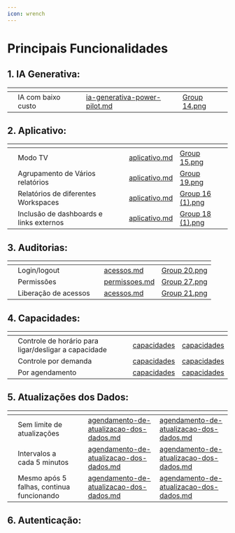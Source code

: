 ```yaml
---
icon: wrench
---
```


# Principais Funcionalidades



## 1. IA Generativa:



<table data-view="cards"><thead><tr><th></th><th></th><th></th><th data-type="content-ref"></th><th data-hidden data-card-cover data-type="files"></th></tr></thead><tbody><tr><td></td><td>IA com baixo custo</td><td></td><td><a href="ia-generativa-power-pilot.md">ia-generativa-power-pilot.md</a></td><td><a href="../.gitbook/assets/Group 14.png">Group 14.png</a></td></tr></tbody></table>



## 2. Aplicativo:



<table data-view="cards"><thead><tr><th></th><th></th><th></th><th data-hidden data-type="content-ref"></th><th data-hidden data-card-cover data-type="files"></th></tr></thead><tbody><tr><td></td><td>Modo TV</td><td></td><td><a href="aplicativo.md">aplicativo.md</a></td><td><a href="../.gitbook/assets/Group 15.png">Group 15.png</a></td></tr><tr><td></td><td>Agrupamento de Vários relatórios</td><td></td><td><a href="aplicativo.md">aplicativo.md</a></td><td><a href="../.gitbook/assets/Group 19.png">Group 19.png</a></td></tr><tr><td></td><td>Relatórios de diferentes Workspaces</td><td></td><td><a href="aplicativo.md">aplicativo.md</a></td><td><a href="../.gitbook/assets/Group 16 (1).png">Group 16 (1).png</a></td></tr><tr><td></td><td>Inclusão de dashboards e links externos</td><td></td><td><a href="aplicativo.md">aplicativo.md</a></td><td><a href="../.gitbook/assets/Group 18 (1).png">Group 18 (1).png</a></td></tr></tbody></table>





## 3. Auditorias:

<table data-view="cards"><thead><tr><th></th><th></th><th></th><th data-hidden data-type="content-ref"></th><th data-hidden data-card-cover data-type="files"></th></tr></thead><tbody><tr><td></td><td>Login/logout</td><td></td><td><a href="../portal-de-administracao/auditorias/acessos.md">acessos.md</a></td><td><a href="../.gitbook/assets/Group 20.png">Group 20.png</a></td></tr><tr><td></td><td>Permissões</td><td></td><td><a href="../portal-de-administracao/auditorias/permissoes.md">permissoes.md</a></td><td><a href="../.gitbook/assets/Group 27.png">Group 27.png</a></td></tr><tr><td></td><td>Liberação de acessos</td><td></td><td><a href="../portal-de-administracao/auditorias/acessos.md">acessos.md</a></td><td><a href="../.gitbook/assets/Group 21.png">Group 21.png</a></td></tr></tbody></table>



## 4.  Capacidades:



<table data-view="cards"><thead><tr><th></th><th></th><th></th><th data-hidden data-type="content-ref"></th><th data-hidden data-type="content-ref"></th></tr></thead><tbody><tr><td></td><td>Controle de horário para ligar/desligar a capacidade</td><td></td><td><a href="../portal-de-administracao/artefatos/capacidades/">capacidades</a></td><td><a href="../portal-de-administracao/artefatos/capacidades/">capacidades</a></td></tr><tr><td></td><td>Controle por demanda</td><td></td><td><a href="../portal-de-administracao/artefatos/capacidades/">capacidades</a></td><td><a href="../portal-de-administracao/artefatos/capacidades/">capacidades</a></td></tr><tr><td></td><td>Por agendamento</td><td></td><td><a href="../portal-de-administracao/artefatos/capacidades/">capacidades</a></td><td><a href="../portal-de-administracao/artefatos/capacidades/">capacidades</a></td></tr></tbody></table>



## 5.  Atualizações dos Dados:



<table data-view="cards"><thead><tr><th></th><th></th><th></th><th data-hidden data-type="content-ref"></th><th data-hidden data-type="content-ref"></th></tr></thead><tbody><tr><td></td><td>Sem limite de atualizações</td><td></td><td><a href="agendamento-de-atualizacao-dos-dados.md">agendamento-de-atualizacao-dos-dados.md</a></td><td><a href="agendamento-de-atualizacao-dos-dados.md">agendamento-de-atualizacao-dos-dados.md</a></td></tr><tr><td></td><td>Intervalos a cada 5 minutos</td><td></td><td><a href="agendamento-de-atualizacao-dos-dados.md">agendamento-de-atualizacao-dos-dados.md</a></td><td><a href="agendamento-de-atualizacao-dos-dados.md">agendamento-de-atualizacao-dos-dados.md</a></td></tr><tr><td></td><td>Mesmo após 5 falhas, continua funcionando</td><td></td><td><a href="agendamento-de-atualizacao-dos-dados.md">agendamento-de-atualizacao-dos-dados.md</a></td><td><a href="agendamento-de-atualizacao-dos-dados.md">agendamento-de-atualizacao-dos-dados.md</a></td></tr></tbody></table>



## 6. Autenticação:
